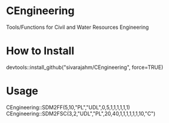 # CEngineering
Tools/Functions for Civil and Water Resources Engineering


<b><h1>How to Install</h1></b>

devtools::install_github("sivarajahm/CEngineering", force=TRUE)

<b><h1>Usage</h1></b>
CEngineering::SDM2FF(5,10,"PL","UDL",0,5,1,1,1,1,1,1)
CEngineering::SDM2FSC(3,2,"UDL","PL",20,40,1,1,1,1,1,1,10,"C")


